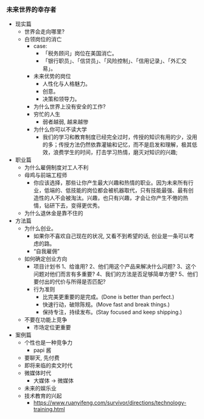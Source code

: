 ### 未来世界的幸存者

* 现实篇
  * 世界会走向哪里?
  * 白领岗位的消亡
    * case:
      * 「税务顾问」岗位在美国消亡。
      * 「银行职员」、「信贷员」、「风险控制」、「信用记录」、「外汇交易」。
    * 未来优势的岗位
      * 人性化与人格魅力。
      * 创意。
      * 决策和领导力。
    * 为什么世界上没有安全的工作?
    * 穷忙的人生
      * 弱者越弱, 越来越惨
    * 为什么你可以不读大学
      * 我们的学习和教育制度已经完全过时，传授的知识有用的少，没用的多；传授方法仍然依靠灌输和记忆，而不是启发和理解，极其低效，浪费学生的时间，打击学习热情，磨灭对知识的兴趣;
* 职业篇
  * 为什么雇佣制度对工人不利
  * 母鸡与前端工程师
    * 你应该选择，那些让你产生最大兴趣和热情的职业。因为未来所有行业，低端的、低技能的岗位都会被机器取代，只有技能最强、最有创造性的人不会被淘汰。兴趣，也只有兴趣，才会让你产生不倦的热情，钻研下去，变得更优秀。
  * 为什么退休金是靠不住的
* 方法篇
  * 为什么创业。
    * 如果你不喜欢自己现在的状况, 又看不到希望的话, 创业是一条可以考虑的路。
    * “自我雇佣”
  * 如何确定创业方向
    * 项目计划书
      1、给谁用?
      2、他们用这个产品来解决什么问题?
      3、这个问题对他们而言有多重要?
      4、我们的方法是否足够简单方便?
      5、他们要付出的代价与所得是否匹配?
    * 行为准则
      * 比完美更重要的是完成。(Done is better than perfect.)
      * 快速行动，破除陈规。(Move fast and break things.)
      * 保持专注，持续发布。(Stay focused and keep shipping.)
  * 不要在功能上竞争
    * 市场定位更重要
* 案例篇
  * 个性也是一种竞争力
    * papi 酱
  * 要聊天, 先付费
  * 即将来临的卖文时代
  * 微媒体时代
    * 大媒体 -> 微媒体
  * 未来的娱乐业
  * 技术教育的兴起
    * https://www.ruanyifeng.com/survivor/directions/technology-training.html